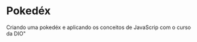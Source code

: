 <h1>Pokedéx</h1>

<p>Criando uma pokedéx e aplicando os conceitos de JavaScrip com o curso da DIO"</p>